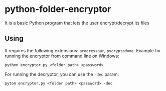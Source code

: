 # python-folder-encryptor
It is a basic Python program that lets the user encrypt/decrypt its files

## Using
It requires the following extensions: `progressbar`, `pycryptodome`.
Example for running the encryptor from command line on Windows:
```
python encryptor.py <folder path> <password>
```
For running the decryptor, you can use the `-dec` param:
```
pyton encryptor.py <folder path> <password> -dec
```
